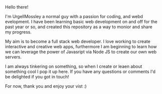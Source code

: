 Hello there!

I'm UrgellMossley a normal guy with a passion for coding, and webd evelopment. I have been learning basic web development on and off for the past year or so, and created this repository as a way to monior and share my progress.

My aim is to become a full stack web developer. I love working to create interactive and creative web apps, furthermore I am beginning to learn how we can leverage the power of Javasript via Node JS to create our own web servers.

I am always tinkering on something, so when I create or leaen about something cool I pop it up here. If you have any questions or comments I'd be delighted if you got in touch!

For now, thank you and enjoy your vist :)
<!---
UrgellMossley/UrgellMossley is a ✨ special ✨ repository because its `README.md` (this file) appears on your GitHub profile.
You can click the Preview link to take a look at your changes.
--->
